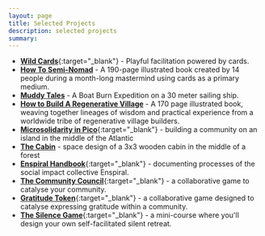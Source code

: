```yaml
---
layout: page
title: Selected Projects
description: selected projects
summary:
---
```



- [**Wild Cards**](https://wildcards.gg){:target="_blank"} - Playful facilitation powered by cards.
- [**How To Semi-Nomad**](/semi-nomad) - A 190-page illustrated book created by 14 people during a month-long mastermind using cards as a primary medium.
- [**Muddy Tales**](/muddy-tales/) - A Boat Burn Expedition on a 30 meter sailing ship.
- [**How to Build A Regenerative Village**](/regenerative-village) - A 170 page illustrated book, weaving together lineages of wisdom and practical experience from a worldwide tribe of regenerative village builders.
- [**Microsolidarity in Pico**](https://pico.microsolidarity.cc){:target="_blank"} - building a community on an island in the middle of the Atlantic
- [**The Cabin**](/cabin) - space design of a 3x3 wooden cabin in the middle of a forest
- [**Enspiral Handbook**](https://handbook.enspiral.com){:target="_blank"} - documenting processes of the social impact collective Enspiral.
- [**The Community Council**](/community-council){:target="_blank"} - a collaborative game to catalyse your community.
- [**Gratitude Token**](/gratitude-token){:target="_blank"} - a collaborative game designed to catalyse expressing gratitude within a community.
- [**The Silence Game**](https://payhip.com/b/IUkGi){:target="_blank"} - a mini-course where you'll design your own self-facilitated silent retreat.